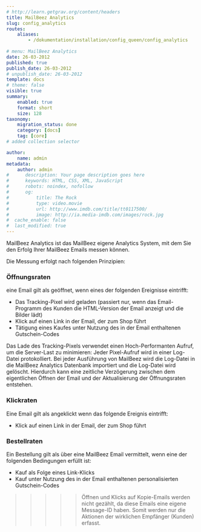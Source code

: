 ```yaml
---
# http://learn.getgrav.org/content/headers
title: MailBeez Analytics
slug: config_analytics
routes:
    aliases:
        - /dokumentation/installation/config_queen/config_analytics
        
# menu: MailBeez Analytics
date: 26-03-2012
published: true
publish_date: 26-03-2012
# unpublish_date: 26-03-2012
template: docs
# theme: false
visible: true
summary:
    enabled: true
    format: short
    size: 128
taxonomy:
    migration_status: done
    category: [docs]
    tag: [core]
# added collection selector

author:
    name: admin
metadata:
    author: admin
#      description: Your page description goes here
#      keywords: HTML, CSS, XML, JavaScript
#      robots: noindex, nofollow
#      og:
#          title: The Rock
#          type: video.movie
#          url: http://www.imdb.com/title/tt0117500/
#          image: http://ia.media-imdb.com/images/rock.jpg
#  cache_enable: false
#  last_modified: true
---
```



MailBeez Analytics ist das MailBeez eigene Analytics System, mit dem Sie den Erfolg Ihrer MailBeez Emails messen können.

Die Messung erfolgt nach folgenden Prinzipien:


### Öffnungsraten

eine Email gilt als geöffnet, wenn eines der folgenden Ereignisse eintrifft:

- Das Tracking-Pixel wird geladen (passiert nur, wenn das Email-Programm des Kunden die HTML-Version der Email anzeigt und die Bilder lädt)
- Klick auf einen Link in der Email, der zum Shop führt
- Tätigung eines Kaufes unter Nutzung des in der Email enthaltenen Gutschein-Codes


Das Lade des Tracking-Pixels verwendet einen Hoch-Performanten Aufruf, um die Server-Last zu minimieren: Jeder Pixel-Aufruf wird in einer Log-Datei protokolliert. Bei jeder Ausführung von MailBeez wird die Log-Datei in die MailBeez Analytics Datenbank importiert und die Log-Datei wird gelöscht. Hierdurch kann eine zeitliche Verzögerung zwischen dem eigentlichen Öffnen der Email und der Aktualisierung der Öffnungsraten entstehen.


### Klickraten

Eine Email gilt als angeklickt wenn das folgende Ereignis eintrifft:
- Klick auf einen Link in der Email, der zum Shop führt


### Bestellraten

Ein Bestellung gilt als über eine MailBeez Email vermittelt, wenn eine der folgenden Bedingungen erfüllt ist:

- Kauf als Folge eines Link-Klicks
- Kauf unter Nutzung des in der Email enthaltenen personalisierten Gutschein-Codes

>>>>> Öffnen und Klicks auf Kopie-Emails werden nicht gezählt, da diese Emails eine eigene Message-ID haben. Somit werden nur die Aktionen der wirklichen Empfänger (Kunden) erfasst.
